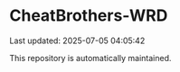 # CheatBrothers-WRD

Last updated: 2025-07-05 04:05:42

This repository is automatically maintained.
